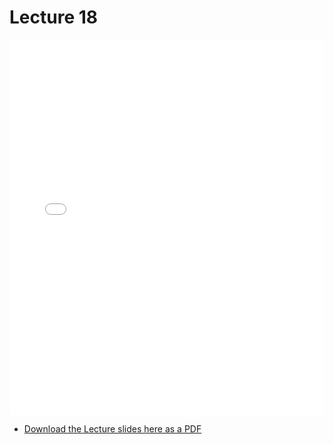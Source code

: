 # Lecture 18

<div>
<iframe src="../../102_lec18.pdf" width="100%" height="600px" frameBorder="0"> </iframe>
</div>

- [Download the Lecture slides here as a PDF](../../102_lec18.pdf)